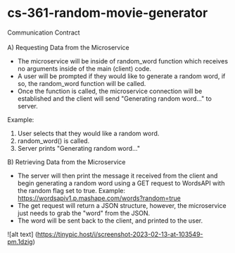 # cs-361-random-movie-generator

Communication Contract<br><br>
A) Requesting Data from the Microservice
  - The microservice will be inside of random_word function which receives no arguments inside of the main (client) code.
  - A user will be prompted if they would like to generate a random word, if so, the random_word function will be called.
  - Once the function is called, the microservice connection will be established and the client will send "Generating random word..." to server.
  
  Example:<br>
  1. User selects that they would like a random word.<br>
  2. random_word() is called.<br>
  3. Server prints "Generating random word..."<br>
    
  B) Retrieving Data from the Microservice
  - The server will then print the message it received from the client and begin generating a random word using a GET request to WordsAPI with
    the random flag set to true. Example: https://wordsapiv1.p.mashape.com/words?random=true
  - The get request will return a JSON structure, however, the microservice just needs to grab the "word" from the JSON.
  - The word will be sent back to the client, and printed to the user.
  

   
![alt text] (https://tinypic.host/i/screenshot-2023-02-13-at-103549-pm.1dzig)

